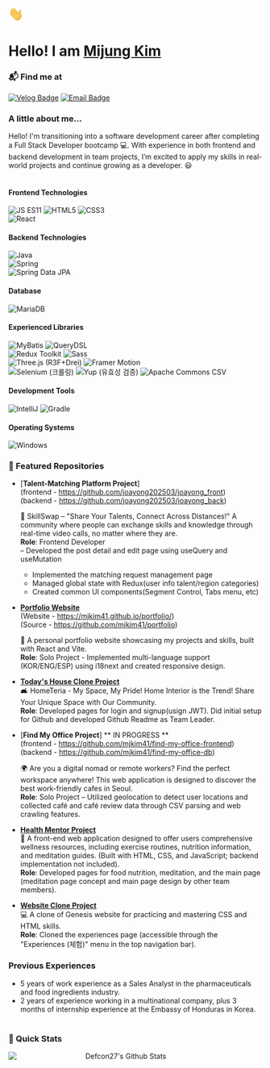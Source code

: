 
<img width="30px" margin="0px" src="https://raw.githubusercontent.com/ABSphreak/ABSphreak/master/gifs/Hi.gif">
<h1>Hello! I am <a href="https://github.com/Defcon27">Mijung Kim</a> </h1>
</h1>

### 📬 Find me at
[![Velog Badge](https://velog-readme-stats.vercel.app/api/badge?name=Velog)](https://velog.io/@kimmy25312)
[![Email Badge](https://img.shields.io/badge/Email-blue.svg)](mailto:mj10283@naver.com)

### A little about me...
Hello! I'm transitioning into a software development career after completing a Full Stack Developer bootcamp 💻. With experience in both frontend and backend development in team projects, I’m excited to apply my skills in real-world projects and continue growing as a developer. 😃<br/><br/>

#### Frontend Technologies
![JS ES11](https://img.shields.io/badge/JavaScript-F7DF1E?style=flat&logo=javascript&logoColor=black)  ![HTML5](https://img.shields.io/badge/HTML5-E44D26?style=flat&logo=html5&logoColor=white)  ![CSS3](https://img.shields.io/badge/CSS3-1572B6?style=flat&logo=css3&logoColor=white) <br>
![React](https://img.shields.io/badge/React-61DAFB?style=flat&logo=react&logoColor=black)

#### Backend Technologies
![Java](https://img.shields.io/badge/Java-007396?style=flat&logo=java&logoColor=white) <br>
![Spring](https://img.shields.io/badge/Spring-6DB33F?style=flat&logo=spring&logoColor=white) <br>
![Spring Data JPA](https://img.shields.io/badge/Spring%20Data%20JPA-6DB33F?style=flat&logo=spring&logoColor=white)

#### Database
![MariaDB](https://img.shields.io/badge/MariaDB-003B57?style=flat&logo=mariadb&logoColor=white)

#### Experienced Libraries
![MyBatis](https://img.shields.io/badge/MyBatis-1A1A1A?style=flat&logo=mybatis&logoColor=white)   ![QueryDSL](https://img.shields.io/badge/QueryDSL-005F91?style=flat&logoColor=white) <br>
![Redux Toolkit](https://img.shields.io/badge/Redux%20Toolkit-764ABC?style=flat&logo=redux&logoColor=white)  ![Sass](https://img.shields.io/badge/Sass-CC6699?style=flat&logo=sass&logoColor=white) <br>
![Three.js (R3F+Drei)](https://img.shields.io/badge/Three.js%20(R3F%2BDrei)-000000?style=flat&logo=three.js&logoColor=white) ![Framer Motion](https://img.shields.io/badge/Framer%20Motion-EF4782?style=flat&logo=framer&logoColor=white) <br>
![Selenium (크롤링)](https://img.shields.io/badge/Selenium%20(크롤링)-43B02A?style=flat&logo=selenium&logoColor=white)
![Yup (유효성 검증)](https://img.shields.io/badge/Yup%20(유효성%20검증)-E6A400?style=flat&logo=yup&logoColor=white)
![Apache Commons CSV](https://img.shields.io/badge/Apache%20Commons%20CSV-1.8-blue?style=flat&logo=apache&logoColor=white)





#### Development Tools
![IntelliJ](https://img.shields.io/badge/IntelliJ-000000?style=flat&logo=intellij-idea&logoColor=white)
![Gradle](https://img.shields.io/badge/Gradle-02303A?style=flat&logo=gradle&logoColor=white)

#### Operating Systems
![Windows](https://img.shields.io/badge/Windows-00A4EF?style=flat&logo=windows&logoColor=white)

### 🌟 Featured Repositories
- [**Talent-Matching Platform Project**]  <br>
  (frontend - https://github.com/joayong202503/joayong_front) <br>
  (backend - https://github.com/joayong202503/joayong_back)

  🔄 SkillSwap – "Share Your Talents, Connect Across Distances!" A community where people can exchange skills and knowledge through real-time video calls, no matter where they are.  
  **Role**: Frontend Developer<br>
  – Developed the post detail and edit page using useQuery and useMutation<br>
    - Implemented the matching request management page<br>
    - Managed global state with Redux(user info talent/region categories)<br>
    - Created common UI components(Segment Control, Tabs menu, etc)<br>


- [**Portfolio Website**](https://mjkim41.github.io/portfolio/)<br>
  (Website - https://mjkim41.github.io/portfolio/) <br>
  (Source - https://github.com/mjkim41/portfolio)

  💼 A personal portfolio website showcasing my projects and skills, built with React and Vite. <br>
  **Role**: Solo Project - Implemented multi-language support (KOR/ENG/ESP) using i18next and created responsive design.

- [**Today's House Clone Project**](https://github.com/home-decor-202501/home-decor)  
  🛋️ HomeTeria - My Space, My Pride! Home Interior is the Trend! Share Your Unique Space with Our Community.<br>
  **Role**: Developed pages for login and signup(usign JWT). Did initial setup for Github and developed Github Readme as Team Leader.

- [**Find My Office Project**]  ** IN PROGRESS ** <br>
  (frontend - https://github.com/mjkim41/find-my-office-frontend) <br>
  (backend - https://github.com/mjkim41/find-my-office-db)

  🌍 Are you a digital nomad or remote workers? Find the perfect workspace anywhere! This web application is designed to discover the best work-friendly cafes in Seoul. <br>
  **Role**: Solo Project – Utilized geolocation to detect user locations and collected café and café review data through CSV parsing and web crawling features.


- [**Health Mentor Project**](https://github.com/Calorie-Code/Health-Mentor)  
  🧘 A front-end web application designed to offer users comprehensive wellness resources, including exercise routines, nutrition information, and meditation guides. (Built with HTML, CSS, and JavaScript; backend implementation not included).  
  **Role**: Developed pages for food nutrition, meditation, and the main page (meditation page concept and main page design by other team members).

- [**Website Clone Project**](https://github.com/mjkim41/genesis-web-clone)  
  💻 A clone of Genesis website for practicing and mastering CSS and HTML skills.  
  **Role**: Cloned the experiences page (accessible through the "Experiences (체험)" menu in the top navigation bar).

### Previous Experiences
- 5 years of work experience as a Sales Analyst in the pharmaceuticals and food ingredients industry.
- 2 years of experience working in a multinational company, plus 3 months of internship experience at the Embassy of Honduras in Korea. <br/><br/>

### 🚀 Quick Stats
<p align="center">
<img width="450" align="left" src="https://github-readme-stats-defcon27.vercel.app/api?username=mjkim41&show_icons=true&line_height=21&theme=react" alt="Defcon27's Github Stats" />
</p>
